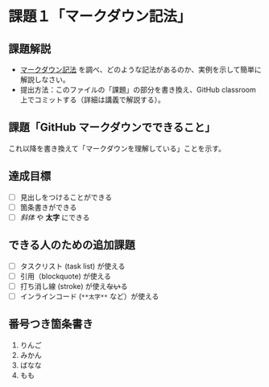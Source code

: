 # 課題１「マークダウン記法」

## 課題解説

- [マークダウン記法](https://guides.github.com/features/mastering-markdown/) を調べ、どのような記法があるのか、実例を示して簡単に解説しなさい。
- 提出方法：このファイルの「課題」の部分を書き換え、GitHub classroom 上でコミットする（詳細は講義で解説する）。

## 課題「GitHub マークダウンでできること」

これ以降を書き換えて「マークダウンを理解している」ことを示す。

## 達成目標

- [ ] 見出しをつけることができる
- [ ] 箇条書きができる
- [ ] *斜体* や **太字** にできる

## できる人のための追加課題

- [ ] タスクリスト (task list) が使える
- [ ] 引用（blockquote) が使える
- [ ] 打ち消し線 (stroke) が使え~~ない~~る
- [ ] インラインコード (`**太字**` など）が使える

## 番号つき箇条書き
1. りんご
2. みかん
3. ばなな
4. もも
